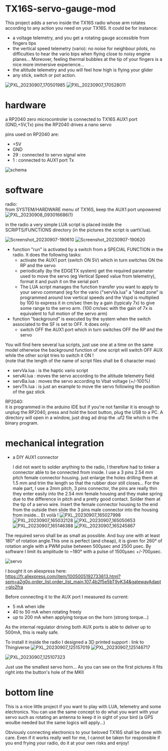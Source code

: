 # TX16S-servo-gauge-mod
This project adds a servo inside the TX16S radio whose arm rotates according to any action you need on your TX16S. It could be for instance:
- a voltage telemetry, and you get a rotating gauge accessible from fingers tips
- the vertical speed telemetry (vario): no noise for neighbour pilots, no difficulties to hear the vario bips when flying close to noisy engine planes...
  Moreover, feeling thermal bubbles at the tip of your fingers is a nice more immersive experience...
- the altitude telemetry and you will feel how high is flying your glider
- any stick, switch or pot action.


![PXL_20230907_170501985](https://github.com/aeropic/RP2040-haptic-vario-TX16S/assets/38628543/29f0f15f-9e8a-4ae7-aeb4-d5ef539303eb)
![PXL_20230907_170528011](https://github.com/aeropic/RP2040-haptic-vario-TX16S/assets/38628543/1d0a6027-b88f-43a9-af0b-66a26adc17e5)


# hardware
a RP2040 zero microcontroler is connected to TX16S AUX1 port (GND,+5V,Tx) pins
the RP2040 drives a nano servo

pins used on RP2040 are:
- +5V
- GND
- 29 : connected to servo signal wire
- 1 : connected to AUX1 port Tx

![schema](https://github.com/aeropic/RP2040-haptic-vario-TX16S/assets/38628543/fffd0cc0-4c00-41d5-bf5b-a583fd1666bd)




# software
radio:  
from SYSTEM/HARDWARE menu of TX16S, keep the AUX1 port unpowered
![PXL_20230908_093016686(1)](https://github.com/aeropic/TX16S-servo-gauge-mod/assets/38628543/ba9937db-d8c2-4bed-a90d-8ad8811968e4)

in the radio a very simple LUA script is placed inside the SCRIPTS/FUNCTIONS directory (in the pictures the script is uartV.lua).

![Screenshot_20230907-190610](https://github.com/aeropic/TX16S-servo-gauge-mod/assets/38628543/c14de76b-6979-4cf5-b2b2-d3060bef6e13)
 ![Screenshot_20230907-190620](https://github.com/aeropic/TX16S-servo-gauge-mod/assets/38628543/2dd088af-90aa-4ff7-8840-e96e9db6fe5b)

- function "run" is activated by a switch from a SPECIAL FUNCTION in the radio. It does the following tasks:
  - activate the AUX1 port (switch ON 5V) which in turn switches ON the RP and the servo
  - periodically (by the EDGETX system) get the required parameter used to move the servo (eg Vertical Speed value from telemetry), format it and push it on the serial port
  - The LUA script manages the function transfer you want to apply to your servo command (eg for the vario ("servVa.lua" a "dead zone" is programmed around low vertical speeds and the Vspd is multiplied by 100 to  express it in cm/sec then by a gain (typicaly 7x) to give some range to the servo arm.
    (100 cm/sec with the gain of 7x is equivalent to full motion of the servo arm)
- function "background" is executed by the system when the switch associated to the SF is set to OFF. It does only:
  - switch OFF the AUX1 port which in turn switches OFF the RP and the servo

You will find here several lua scripts, just use one at a time on the same model otherwise the background function of one script will switch OFF AUX while the other script tries to switch it ON !   
(note that the length of the name of script files shall be 6 character max)
- servVa.lua : is the haptic vario script
- servAl.lua : moves the servo according to the altitude telemetry field
- servBa.lua : moves the servo according to Vbat voltage (+/-100%)
- servTh.lua : is just an example to move the servo following the position of the gaz stick


RP2040:  
it is programmed in the arduino IDE but if you're not familiar it is enough to unplug the RP2040, press and hold the boot button, plug the USB to a PC.
A directory will open in a window, just drag ad drop the .uf2 file which is the binary program.

# mechanical integration

- a DIY AUX1 connector
  
  I did not want to solder anything to the radio, I therefore had to tinker a connector able to be connected from inside.
I use a 3 pins 2.54 mm pitch female connector housing. just enlarge the holes drilling them at 1.5 mm and trim the length so that the rubber door still closes...
For the male part, I use a 2mm pitch, 3 pins connector, the pins are really thin they enter easily into the 2.54 mm female housing and they make spring due to the difference in pitch and a pretty good contact. Solder them at the tip of a servo wire.
Insert the female connector housing to the end from the outside then slide the 3 pins male connector into the housing from inside... Et voilà !
![PXL_20230907_165027998](https://github.com/aeropic/RP2040-haptic-vario-TX16S/assets/38628543/014c804d-60c7-40f2-a62d-13d8e95fe0da)
![PXL_20230907_165032128](https://github.com/aeropic/RP2040-haptic-vario-TX16S/assets/38628543/3a7223a1-6384-4ad9-9f62-f4b26f7630dc)
![PXL_20230907_165050653](https://github.com/aeropic/RP2040-haptic-vario-TX16S/assets/38628543/7addc534-e3c7-4128-83dd-469de3c63398)
![PXL_20230907_165146388](https://github.com/aeropic/RP2040-haptic-vario-TX16S/assets/38628543/6076db17-3d13-43a4-9bdd-c578b7c1287a)
![PXL_20230907_165245867](https://github.com/aeropic/RP2040-haptic-vario-TX16S/assets/38628543/f58997b4-8bc8-436a-bfc0-83e897bc4b68)

The required servo shall be as small as possible. And buy one with at least 180° of rotation angle.This one is perfect (and cheap), it is given for 260° of rotation angle with a PWM pulse between 500µsec and 2500 µsec. By software I limit its amplitude to ~180° with a pulse of 1500µsec +/-700µsec.

![servo](https://github.com/aeropic/RP2040-haptic-vario-TX16S/assets/38628543/aeb7727f-bd75-4891-9766-37899d9125ca)

I bought it on aliexpress here: https://fr.aliexpress.com/item/1005005192733613.html?spm=a2g0o.order_list.order_list_main.107.4b2f5e5bT9yK34&gatewayAdapt=glo2fra

Before connecting it to the AUX port I measured its current:
- 5 mA when idle
- 40 to 50 mA when rotating freely
- up to 200 mA when applying torque on the horn (strong torque...)
  
As the internal regulator driving both AUX ports is able to deliver up to 500mA, this is really safe.

To install it inside the radio I designed a 3D printed support :
link to Thingiverse
![PXL_20230907_125157019](https://github.com/aeropic/RP2040-haptic-vario-TX16S/assets/38628543/88cb4370-2907-450b-8b0e-303eadfd17a6)
![PXL_20230907_125146717](https://github.com/aeropic/RP2040-haptic-vario-TX16S/assets/38628543/6b705958-d559-4d83-887c-49705dda442e)

![PXL_20230907_125107323](https://github.com/aeropic/RP2040-haptic-vario-TX16S/assets/38628543/c2fad6e4-ae46-4ab5-9a44-53a52416d32f)

Just use the smallest servo horn...
As you can see on the first pictures it fits right into the button's hole of the MKII

# bottom line
This is a nice little project if you want to play with LUA, telemetry and some electronics.
You can use the same concept to do what you want with your servo such as rotating an antenna to keep it in sight of your bird (a GPS woulbe needed but the same logics will apply...)

Obviously connecting electronics to your beloved TX16S shall be done with care. Even if it works really well for me, I cannot be taken for responsible if you end frying your radio, do it at your own risks and enjoy!

